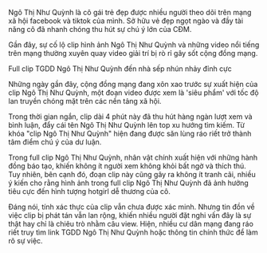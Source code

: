 Ngô Thị Như Quỳnh là cô gái trẻ đẹp được nhiều người theo dõi trên mạng xã hội facebook và tiktok của mình. Sở hữu vẻ đẹp ngọt ngào và đầy tài năng cô đã nhanh chóng thu hút sự chú ý lớn của CĐM.

Gần đây, sự cố lộ clip hình ảnh Ngô Thị Như Quỳnh và những video nổi tiếng trên mạng thường xuyên quay video giải trí bị rò rỉ gây sốt cộng đồng mạng.

Full clip TGDD Ngô Thị Như Quỳnh đến nhà sếp nhún nhảy đỉnh cực

Những ngày gần đây, cộng đồng mạng đang xôn xao trước sự xuất hiện của clip Ngô Thị Như Quỳnh, một đoạn video được xem là 'siêu phẩm' với tốc độ lan truyền chóng mặt trên các nền tảng xã hội.

Trong thời gian ngắn, clip dài 4 phút này đã thu hút hàng ngàn lượt xem và bình luận, đẩy cái tên Ngô Thị Như Quỳnh lên top xu hướng tìm kiếm. Từ khóa "clip Ngô Thị Như Quỳnh" hiện đang được săn lùng ráo riết trở thành tâm điểm chú ý của dư luận.

Trong full clip Ngô Thị Như Quỳnh, nhân vật chính xuất hiện với những hành đồng báo tạo, khiến không ít người xem không khỏi bất ngờ và thích thú. Tuy nhiên, bên cạnh đó, đoạn clip này cũng gây ra không ít tranh cãi, nhiều ý kiến cho rằng hình ảnh trong full clip Ngô Thị Như Quỳnh đã ảnh hưởng tiêu cực đến hình tượng hotgirl dễ thương của cô. 

Đáng nói, tính xác thực của clip vẫn chưa được xác minh. Nhưng tin đồn về việc clip bị phát tán vẫn lan rộng, khiến nhiều người đặt nghi vấn đây là sự thật hay chỉ là chiêu trò nhằm câu view. Hiện, nhiều cư dân mạng đang ráo riết truy tìm link TGDD Ngô Thị Như Quỳnh hoặc thông tin chính thức để làm rõ sự việc.
